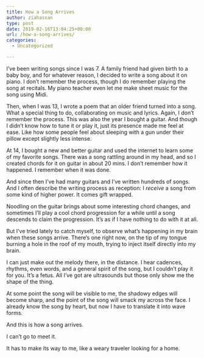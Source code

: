 ```yaml
---
title: How a Song Arrives
author: ziahassan
type: post
date: 2019-02-16T13:04:25+00:00
url: /how-a-song-arrives/
categories:
  - Uncategorized

---
```

I&#8217;ve been writing songs since I was 7. A family friend had given birth to a baby boy, and for whatever reason, I decided to write a song about it on piano. I don&#8217;t remember the process, though I do remember playing the song at recitals. My piano teacher even let me make sheet music for the song using Midi.

Then, when I was 13, I wrote a poem that an older friend turned into a song. What a special thing to do, collaborating on music and lyrics. Again, I don&#8217;t remember the process. This was also the year I bought a guitar. And though I didn&#8217;t know how to tune it or play it, just its presence made me feel at ease. Like how some people feel about sleeping with a gun under their pillow except slightly less intense.

At 14, I bought a new and better guitar and used the internet to learn some of my favorite songs. There was a song rattling around in my head, and so I created chords for it on guitar in about 20 mins. I don&#8217;t remember how it happened. I remember when it was done.

And since then I&#8217;ve had many guitars and I&#8217;ve written hundreds of songs. And I often describe the writing process as reception: I _receive_ a song from some kind of higher power. It comes gift wrapped.

Noodling on the guitar brings about some interesting chord changes, and sometimes I&#8217;ll play a cool chord progression for a while until a song descends to claim the progression. It&#8217;s as if I have nothing to do with it at all.

But I&#8217;ve tried lately to catch myself, to observe what&#8217;s happening in my brain when these songs arrive. There&#8217;s one right now, on the tip of my tongue burning a hole in the roof of my mouth, trying to inject itself directly into my brain.

I can just make out the melody there, in the distance. I hear cadences, rhythms, even words, and a general spirit of the song, but I couldn&#8217;t play it for you. It&#8217;s a fetus. All I&#8217;ve got are ultrasounds but those only show me the shape of the thing.

At some point the song will be visible to me, the shadowy edges will become sharp, and the point of the song will smack my across the face. I already know the song by heart, but now I have to translate it into wave forms.

And this is how a song arrives.

I can&#8217;t go to meet it.

It has to make its way to me, like a weary traveler looking for a home.